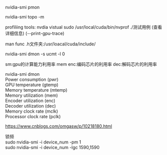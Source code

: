 nvidia-smi pmon


nvidia-smi topo -m

profiliing tools:
nvdia vistual
sudo /usr/local/cuda/bin/nvprof ./测试用例  (查看详细信息)  (--print-gpu-trace)


man func
.h文件夹:/usr/loacal/cuda/include/

nvidia-smi dmon -s ucmt -l 0

sm:gpu的计算能力利用率
mem
enc:编码芯片的利用率
dec:解码芯片的利用率

nvidia-smi dmon  
Power consumption (pwr)  
GPU temperature (gtemp)  
Memory temperature (mtemp)  
Memory utilization (mem)  
Encoder utilization (enc)  
Decoder utilization (dec)  
Memory clock rate (mclk)  
Processor clock rate (pclk)  

https://www.cnblogs.com/omgasw/p/10218180.html  


锁频  
sudo nvidia-smi -i device_num -pm 1  
sudo nvidia-smi -i device_num -lgc 1590,1590  
